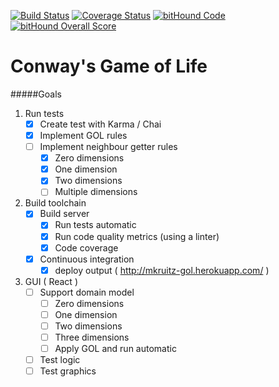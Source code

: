 [![Build Status](https://travis-ci.org/mkruitz/html5-gol.svg?branch=master)](https://travis-ci.org/mkruitz/html5-gol) [![Coverage Status](https://coveralls.io/repos/github/mkruitz/html5-gol/badge.svg?branch=master)](https://coveralls.io/github/mkruitz/html5-gol?branch=master) [![bitHound Code](https://www.bithound.io/github/mkruitz/html5-gol/badges/code.svg)](https://www.bithound.io/github/mkruitz/html5-gol) [![bitHound Overall Score](https://www.bithound.io/github/mkruitz/html5-gol/badges/score.svg)](https://www.bithound.io/github/mkruitz/html5-gol)
# Conway's Game of Life

#####Goals
1. Run tests
   - [x] Create test with Karma / Chai
   - [x] Implement GOL rules
   - [ ] Implement neighbour getter rules
     - [x] Zero dimensions
     - [x] One dimension
     - [x] Two dimensions
     - [ ] Multiple dimensions
2. Build toolchain
   - [x] Build server
     - [x] Run tests automatic
     - [x] Run code quality metrics (using a linter)
     - [x] Code coverage
   - [x] Continuous integration
     - [x] deploy output ( http://mkruitz-gol.herokuapp.com/ )
3. GUI ( React )
   - [ ] Support domain model 
     - [ ] Zero dimensions
     - [ ] One dimension
     - [ ] Two dimensions
     - [ ] Three dimensions
     - [ ] Apply GOL and run automatic
   - [ ] Test logic
   - [ ] Test graphics